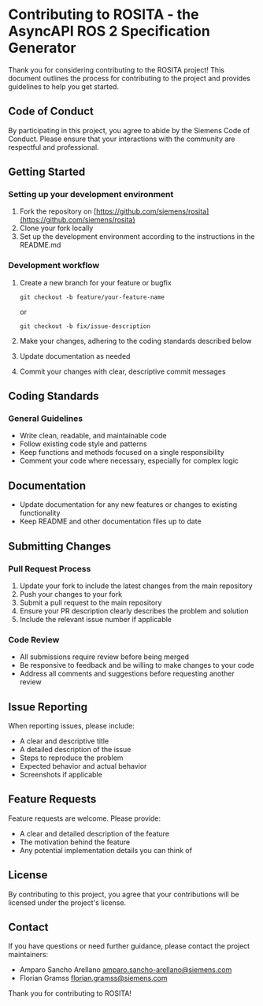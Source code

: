 # Contributing to ROSITA - the AsyncAPI ROS 2 Specification Generator

Thank you for considering contributing to the ROSITA project! This document outlines the process for contributing to the project and provides guidelines to help you get started.

## Code of Conduct

By participating in this project, you agree to abide by the Siemens Code of Conduct. Please ensure that your interactions with the community are respectful and professional.

## Getting Started

### Setting up your development environment

1. Fork the repository on [https://github.com/siemens/rosita](https://github.com/siemens/rosita)
2. Clone your fork locally
3. Set up the development environment according to the instructions in the README.md

### Development workflow

1. Create a new branch for your feature or bugfix
    ```
    git checkout -b feature/your-feature-name
    ```
    or

    ```
    git checkout -b fix/issue-description
    ```
2. Make your changes, adhering to the coding standards described below
3. Update documentation as needed
5. Commit your changes with clear, descriptive commit messages

## Coding Standards

### General Guidelines

- Write clean, readable, and maintainable code
- Follow existing code style and patterns
- Keep functions and methods focused on a single responsibility
- Comment your code where necessary, especially for complex logic

## Documentation

- Update documentation for any new features or changes to existing functionality
- Keep README and other documentation files up to date

## Submitting Changes

### Pull Request Process

1. Update your fork to include the latest changes from the main repository
2. Push your changes to your fork
3. Submit a pull request to the main repository
4. Ensure your PR description clearly describes the problem and solution
5. Include the relevant issue number if applicable

### Code Review

- All submissions require review before being merged
- Be responsive to feedback and be willing to make changes to your code
- Address all comments and suggestions before requesting another review

## Issue Reporting

When reporting issues, please include:

- A clear and descriptive title
- A detailed description of the issue
- Steps to reproduce the problem
- Expected behavior and actual behavior
- Screenshots if applicable

## Feature Requests

Feature requests are welcome. Please provide:

- A clear and detailed description of the feature
- The motivation behind the feature
- Any potential implementation details you can think of

## License

By contributing to this project, you agree that your contributions will be licensed under the project's license.

## Contact

If you have questions or need further guidance, please contact the project maintainers:

- Amparo Sancho Arellano <amparo.sancho-arellano@siemens.com>
- Florian Gramss <florian.gramss@siemens.com>

Thank you for contributing to ROSITA!

